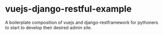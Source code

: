 # vuejs-django-restful-example
A boilerplate composition of vuejs and django-restframework for pythoners to start to develop their desired admin site.

